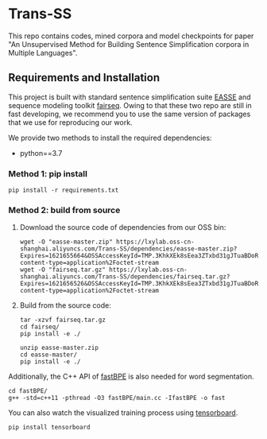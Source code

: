 # Trans-SS

This repo contains codes, mined corpora and model checkpoints for paper "An Unsupervised Method for Building Sentence Simplification corpora in Multiple Languages".

## Requirements and Installation

This project is built with standard sentence simplification suite [EASSE](https://github.com/feralvam/easse) and sequence modeling toolkit [fairseq](https://github.com/pytorch/fairseq). Owing to that these two repo are still in fast developing,  we recommend you to use the same version of packages that we use for reproducing our work.

We provide two methods to install the required dependencies:

- python==3.7

### Method 1: pip install

```shell
pip install -r requirements.txt
```

### Method 2: build from source

1. Download the source code of dependencies from our OSS bin:

    ```shell
    wget -O "easse-master.zip" https://lxylab.oss-cn-shanghai.aliyuncs.com/Trans-SS/dependencies/easse-master.zip?Expires=1621655664&OSSAccessKeyId=TMP.3KhkXEk8sEea3ZTxbd31gJTuaBDoR2NwJKuAe1EkoET4T2dzSY4qV3AiTDuvQrSrs7MxJDQjffyE7W8vw39LPU7htfLJtP&Signature=j7ne9Zfrq9QAXWCQ5na%2F5cqk0Hs%3D&versionId=CAEQHBiBgMDk5pvHzBciIDg4NjJmZDUwOTc4MDQ4YmU4NTQ4N2MwYTBjMTcwNDhk&response-content-type=application%2Foctet-stream
    wget -O "fairseq.tar.gz" https://lxylab.oss-cn-shanghai.aliyuncs.com/Trans-SS/dependencies/fairseq.tar.gz?Expires=1621656526&OSSAccessKeyId=TMP.3KhkXEk8sEea3ZTxbd31gJTuaBDoR2NwJKuAe1EkoET4T2dzSY4qV3AiTDuvQrSrs7MxJDQjffyE7W8vw39LPU7htfLJtP&Signature=BozeCiZT9WoC4XazSRa0%2FxhsDk0%3D&versionId=CAEQHBiBgIDrjqTHzBciIGZjNThiNTc5ZmRhNzQ5NjFiZmYwMjFlOTUzYjBiMjA3&response-content-type=application%2Foctet-stream
    ```

2. Build from the source code:
    ```shell
    tar -xzvf fairseq.tar.gz
    cd fairseq/
    pip install -e ./
    ```

    ```shell
    unzip easse-master.zip
    cd easse-master/
    pip install -e ./
    ```


Additionally, the C++ API of [fastBPE](https://github.com/glample/fastBPE) is also needed for word segmentation.

```shell
cd fastBPE/
g++ -std=c++11 -pthread -O3 fastBPE/main.cc -IfastBPE -o fast
```

You can also watch the visualized training process using [tensorboard](https://github.com/tensorflow/tensorboard).

```shell
pip install tensorboard
```